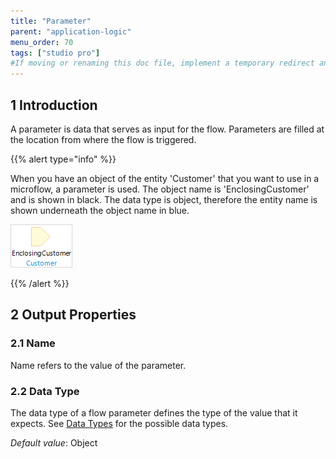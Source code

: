 ```yaml
---
title: "Parameter"
parent: "application-logic"
menu_order: 70
tags: ["studio pro"]
#If moving or renaming this doc file, implement a temporary redirect and let the respective team know they should update the URL in the product. See Mapping to Products for more details.
---
```


## 1 Introduction

A parameter is data that serves as input for the flow. Parameters are filled at the location from where the flow is triggered.

{{% alert type="info" %}}

When you have an object of the entity 'Customer' that you want to use in a microflow, a parameter is used. The object name is 'EnclosingCustomer' and is shown in black. The data type is object, therefore the entity name is shown underneath the object name in blue.

![](attachments/819203/917903.png)

{{% /alert %}}

## 2 Output Properties

### 2.1 Name

Name refers to the value of the parameter.

### 2.2 Data Type

The data type of a flow parameter defines the type of the value that it expects. See [Data Types](data-types) for the possible data types.

*Default value*: Object
